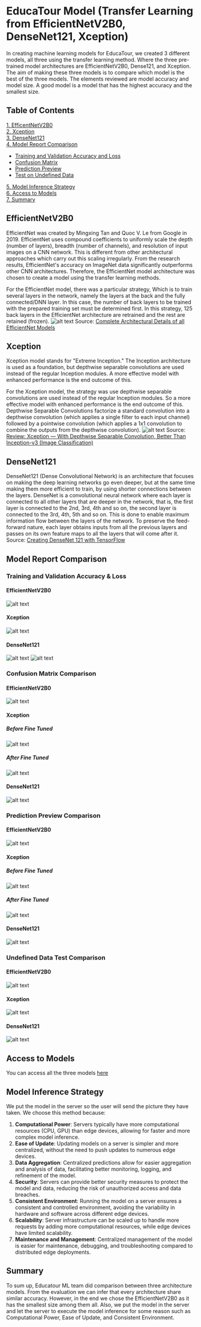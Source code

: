 # EducaTour Model (Transfer Learning from EfficientNetV2B0, DenseNet121, Xception)
In creating machine learning models for EducaTour, we created 3 different models, all three using the transfer learning method. Where the three pre-trained model architectures are EfficientNetV2B0, Dense121, and Xception. The aim of making these three models is to compare which model is the best of the three models. The elements reviewed are model accuracy and model size. A good model is a model that has the highest accuracy and the smallest size.

## Table of Contents
[1. EfficentNetV2B0](#efficientnetv2b0)<br>
[2. Xception](#xception)<br>
[3. DenseNet121](#densenet121)<br>
[4. Model Report Comparison](#model-report-comparison)
  - [Training and Validation Accuracy and Loss](#training-and-validation-accuracy--loss)<br>
  - [Confusion Matrix](#confusion-matrix-comparison)<br>
  - [Prediction Preview](#prediction-preview-comparison)<br>
  - [Test on Undefined Data](#undefined-data-test-comparison)<br>
  
[5. Model Inference Strategy](#model-inference-strategy)<br>
[6. Access to Models](#access-to-models)<br>
[7. Summary](#summary)<br>

## EfficientNetV2B0
EfficientNet was created by Mingxing Tan and Quoc V. Le from Google in 2019. EfficientNet uses compound coefficients to uniformly scale the depth (number of layers), breadth (number of channels), and resolution of input images on a CNN network. This is different from other architectural approaches which carry out this scaling irregularly. From the research results, EfficientNet's accuracy on ImageNet data significantly outperforms other CNN architectures. Therefore, the EfficientNet model architecture was chosen to create a model using the transfer learning methods.

For the EfficientNet model, there was a particular strategy, Which is to train several layers in the network, namely the layers at the back and the fully connected/DNN layer. In this case, the number of back layers to be trained with the prepared training set must be determined first. In this strategy, 125 back layers in the EfficientNet architecture are retrained and the rest are retained (frozen).
![alt text][efficient-arch]
Source: [Complete Architectural Details of all EfficientNet Models](https://towardsdatascience.com/complete-architectural-details-of-all-efficientnet-models-5fd5b736142)

## Xception
Xception model stands for "Extreme Inception." The Inception architecture is used as a foundation, but depthwise separable convolutions are used instead of the regular Inception modules. A more effective model with enhanced performance is the end outcome of this.

For the Xception model, the strategy was use depthwise separable convolutions are used instead of the regular Inception modules. So a more effective model with enhanced performance is the end outcome of this. Depthwise Separable Convolutions factorize a standard convolution into a depthwise convolution (which applies a single filter to each input channel) followed by a pointwise convolution (which applies a 1x1 convolution to combine the outputs from the depthwise convolution). 
![alt text][xception-arch]
Source: [Review: Xception — With Depthwise Separable Convolution, Better Than Inception-v3 (Image Classification)](https://towardsdatascience.com/review-xception-with-depthwise-separable-convolution-better-than-inception-v3-image-dc967dd42568)

## DenseNet121
DenseNet121 (Dense Convolutional Network) is an architecture that focuses on making the deep learning networks go even deeper, but at the same time making them more efficient to train, by using shorter connections between the layers. DenseNet is a convolutional neural network where each layer is connected to all other layers that are deeper in the network, that is, the first layer is connected to the 2nd, 3rd, 4th and so on, the second layer is connected to the 3rd, 4th, 5th and so on. This is done to enable maximum information flow between the layers of the network. To preserve the feed-forward nature, each layer obtains inputs from all the previous layers and passes on its own feature maps to all the layers that will come after it. Source: [Creating DenseNet 121 with TensorFlow](https://towardsdatascience.com/creating-densenet-121-with-tensorflow-edbc08a956d8)

## Model Report Comparison
### Training and Validation Accuracy & Loss
#### EfficientNetV2B0
![alt text][efficient-acc-n-loss]
#### Xception
![alt text][acc-n-loss]
#### DenseNet121
![alt text][dn-acc]
![alt text][dn-loss]

### Confusion Matrix Comparison
#### EfficientNetV2B0
![alt text][cm-efficient-net]
#### Xception
##### Before Fine Tuned
![alt text][cm-1]
##### After Fine Tuned
![alt text][cm-2]
#### DenseNet121
![alt text][cm-dense-net]

### Prediction Preview Comparison
#### EfficientNetV2B0
![alt text][pre-3]
#### Xception
##### Before Fine Tuned
![alt text][pre-1]
##### After Fine Tuned
![alt text][pre-2]
#### DenseNet121
![alt text][pre-4]

### Undefined Data Test Comparison
#### EfficientNetV2B0
![alt text][undefined-efficient]
#### Xception
![alt text][undefined-xception]
#### DenseNet121
![alt text][undefined-dense]

## Access to Models
You can access all the three models [here](https://drive.google.com/drive/folders/10V5Z3o4rDMZQO_G7K_Dt6571nVGkCzN4?usp=sharing)

## Model Inference Strategy
We put the model in the server so the user will send the picture they have taken. We choose this method because:
1. **Computational Power**: Servers typically have more computational resources (CPU, GPU) than edge devices, allowing for faster and more complex model inference.
2. **Ease of Update**: Updating models on a server is simpler and more centralized, without the need to push updates to numerous edge devices.
3. **Data Aggregation**: Centralized predictions allow for easier aggregation and analysis of data, facilitating better monitoring, logging, and refinement of the model.
4. **Security**: Servers can provide better security measures to protect the model and data, reducing the risk of unauthorized access and data breaches.
5. **Consistent Environment**: Running the model on a server ensures a consistent and controlled environment, avoiding the variability in hardware and software across different edge devices.
6. **Scalability**: Server infrastructure can be scaled up to handle more requests by adding more computational resources, while edge devices have limited scalability.
7. **Maintenance and Management**: Centralized management of the model is easier for maintenance, debugging, and troubleshooting compared to distributed edge deployments.

## Summary
To sum up, Educatour ML team did comparison between three architecture models. From the evaluation we can infer that every architecture
share similar accuracy. However, in the end we chose the EfficientNetV2B0 as it has the smallest size among them all. Also, we put the
model in the server and let the server to execute the model inference for some reason such as Computational Power, Ease of Update, and
Consistent Environment.

[efficient-arch]: https://miro.medium.com/v2/resize:fit:2000/format:webp/1*rnhgFRXetwD8PvxhZIpwIA.png
[xception-arch]: https://miro.medium.com/v2/resize:fit:863/1*VvBTMkVRus6bWOqrK1SlLQ.png "Xception Architecture"
[acc-n-loss]: ./assets/__results___56_0.png "Xception Training and Validation Accuracy & Loss"
[dn-acc]: ./assets/densenet_acc.png "DenseNet121 Training and Validation Accuracy"
[dn-loss]: ./assets/densenet_loss.png "DenseNet121 Training and Validation Loss"
[efficient-acc-n-loss]: ./assets/efficientnet_trainval_plot.png "EfficientNetV2b0 Training and Validation Accuracy & Loss"
[cm-1]: ./assets/__results___46_0.png "Confusion Matrix Xception Before Fine Tuned"
[cm-2]: ./assets/__results___65_0.png "Confusion Matrix Xception After Fine Tuned"
[cm-dense-net]: ./assets/densenet_cm.png "Confusion Matrix DenseNet121"
[cm-efficient-net]: ./assets/efficientnet_cm.png "Confusion Matrix EfficientNetV2b0"
[pre-1]: ./assets/__results___42_0.png "Xception Prediction Preview Before Fine Tuned"
[pre-2]: ./assets/__results___62_0.png "Xception Prediction Preview After Fine Tuned"
[pre-3]: ./assets/model_2_classification_result.png "EfficientNetV2b0 Prediction Preview After Fine Tuned"
[pre-4]: ./assets/densenet121_test.png "DenseNet121 Prediction Preview"
[undefined-efficient]: ./assets/efficientnet_undef_test.png "EfficientNetV2b0 test on undefined data"
[undefined-xception]: ./assets/xception_undef_test.png "Xception test on undefined data"
[undefined-dense]: ./assets/dense_net_undef_test.png "DenseNet121 test on undefined data"
